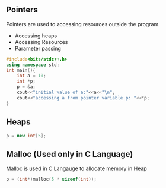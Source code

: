 ## Pointers 
Pointers are used to accessing resources outside the program.
* Accessing heaps
* Accessing Resources
* Parameter passing

```cpp
#include<bits/stdc++.h>
using namespace std;
int main(){
    int a = 10;
    int *p;
    p = &a;
    cout<<"initial value of a:"<<a<<"\n";
    cout<<"accessing a from pointer variable p: "<<*p;
}
```

## Heaps

```cpp
p = new int[5];
```

## Malloc (Used only in C Language)
Malloc is used in C Langauge to allocate memory in Heap

```c
p = (int*)malloc(5 * sizeof(int));
```

